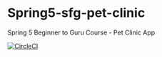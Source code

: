 # Spring5-sfg-pet-clinic
Spring 5 Beginner to Guru Course - Pet Clinic App

[![CircleCI](https://circleci.com/gh/stevenmcdermott8/Spring5-sfg-pet-clinic.svg?style=svg)](https://circleci.com/gh/stevenmcdermott8/Spring5-sfg-pet-clinic)